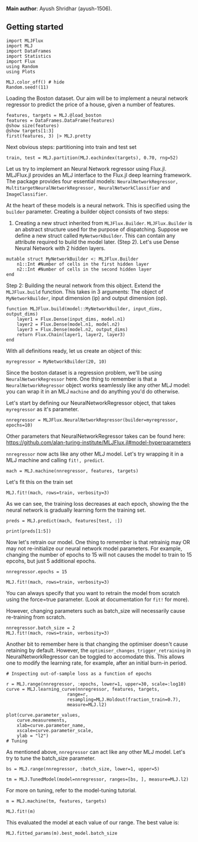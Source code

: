 <!--This file was generated, do not modify it.-->
**Main author**: Ayush Shridhar (ayush-1506).

## Getting started

```julia:ex1
import MLJFlux
import MLJ
import DataFrames
import Statistics
import Flux
using Random
using Plots

MLJ.color_off() # hide
Random.seed!(11)
```

Loading the Boston dataset. Our aim will be to implement a
neural network regressor to predict the price of a house,
given a number of features.

```julia:ex2
features, targets = MLJ.@load_boston
features = DataFrames.DataFrame(features)
@show size(features)
@show targets[1:3]
first(features, 3) |> MLJ.pretty
```

Next obvious steps: partitioning into train and test set

```julia:ex3
train, test = MLJ.partition(MLJ.eachindex(targets), 0.70, rng=52)
```

Let us try to implement an Neural Network regressor using
Flux.jl. MLJFlux.jl provides an MLJ interface to the Flux.jl
deep learning framework. The package provides four essential
models: `NeuralNetworkRegressor, MultitargetNeuralNetworkRegressor,
NeuralNetworkClassifier` and `ImageClassifier`.

At the heart of these models is a neural network. This is specified using
the `builder` parameter. Creating a builder object consists of two steps:
1. Creating a new struct inherited from `MLJFlux.Builder`. `MLJFlux.Builder`
is an abstract structure used for the purpose of dispatching. Suppose we define
a new struct called `MyNetworkBuilder`. This can contain any attribute required to
build the model later. (Step 2). Let's use Dense Neural Network with 2 hidden layers.

```julia:ex4
mutable struct MyNetworkBuilder <: MLJFlux.Builder
    n1::Int #Number of cells in the first hidden layer
    n2::Int #Number of cells in the second hidden layer
end
```

Step 2: Building the neural network from this object.
Extend the `MLJFlux.build` function. This takes in 3 arguments: The object of
`MyNetworkBuilder`, input dimension (ip) and output dimension (op).

```julia:ex5
function MLJFlux.build(model::MyNetworkBuilder, input_dims, output_dims)
    layer1 = Flux.Dense(input_dims, model.n1)
    layer2 = Flux.Dense(model.n1, model.n2)
    layer3 = Flux.Dense(model.n2, output_dims)
    return Flux.Chain(layer1, layer2, layer3)
end
```

With all definitions ready, let us create an object of this:

```julia:ex6
myregressor = MyNetworkBuilder(20, 10)
```

Since the boston dataset is a regression problem, we'll be using
`NeuralNetworkRegressor` here. One thing to remember is that
a `NeuralNetworkRegressor` object works seamlessly like any other
MLJ model: you can wrap it in an  MLJ `machine` and do anything
you'd do otherwise.

Let's start by defining our NeuralNetworkRegressor object, that takes `myregressor`
as it's parameter.

```julia:ex7
nnregressor = MLJFlux.NeuralNetworkRegressor(builder=myregressor, epochs=10)
```

Other parameters that NeuralNetworkRegressor takes can be found here:
https://github.com/alan-turing-institute/MLJFlux.jl#model-hyperparameters

`nnregressor` now acts like any other MLJ model. Let's try wrapping it in a
MLJ machine and calling `fit!, predict`.

```julia:ex8
mach = MLJ.machine(nnregressor, features, targets)
```

Let's fit this on the train set

```julia:ex9
MLJ.fit!(mach, rows=train, verbosity=3)
```

As we can see, the training loss decreases at each epoch, showing the the neural network
is gradually learning form the training set.

```julia:ex10
preds = MLJ.predict(mach, features[test, :])

print(preds[1:5])
```

Now let's retrain our model. One thing to remember is that retrainig may OR may not
re-initialize our neural network model parameters. For example, changing the number of
epochs to 15 will not causes the model to train to 15 epcohs, but just 5 additional
epochs.

```julia:ex11
nnregressor.epochs = 15

MLJ.fit!(mach, rows=train, verbosity=3)
```

You can always specify that you want to retrain the model from scratch using the force=true
parameter. (Look at documentation for `fit!` for more).

However, changing parameters such as batch_size will necessarily cause re-training from scratch.

```julia:ex12
nnregressor.batch_size = 2
MLJ.fit!(mach, rows=train, verbosity=3)
```

Another bit to remember here is that changing the optimiser doesn't cause retaining by default.
However, the `optimiser_changes_trigger_retraining` in NeuralNetworkRegressor can be toggled to
accomodate this. This allows one to modify the learning rate, for example, after an initial burn-in period.

```julia:ex13
# Inspecting out-of-sample loss as a function of epochs

r = MLJ.range(nnregressor, :epochs, lower=1, upper=30, scale=:log10)
curve = MLJ.learning_curve(nnregressor, features, targets,
                       range=r,
                       resampling=MLJ.Holdout(fraction_train=0.7),
                       measure=MLJ.l2)

plot(curve.parameter_values,
    curve.measurements,
    xlab=curve.parameter_name,
    xscale=curve.parameter_scale,
    ylab = "l2")
# Tuning
```

As mentioned above, `nnregressor` can act like any other MLJ model. Let's try to tune the
batch_size parameter.

```julia:ex14
bs = MLJ.range(nnregressor, :batch_size, lower=1, upper=5)

tm = MLJ.TunedModel(model=nnregressor, ranges=[bs, ], measure=MLJ.l2)
```

For more on tuning, refer to the model-tuning tutorial.

```julia:ex15
m = MLJ.machine(tm, features, targets)

MLJ.fit!(m)
```

This evaluated the model at each value of our range.
The best value is:

```julia:ex16
MLJ.fitted_params(m).best_model.batch_size
```

